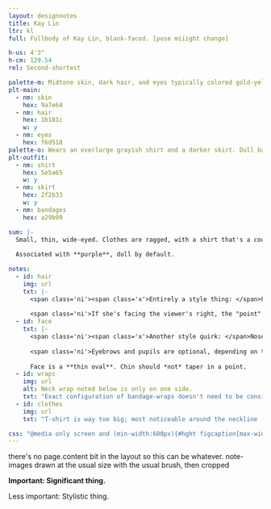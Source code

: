```yaml
---
layout: designnotes
title: Kay Lin
ltr: kl
full: Fullbody of Kay Lin, blank-faced. [pose miiight change]

h-us: 4'3"
h-cm: 129.54
rel: Second-shortest

palette-m: Midtone skin, dark hair, and eyes typically colored gold-yellow. Hair is long, straight, and unadorned.
plt-main:
  - nm: skin
    hex: 9a7e64
  - nm: hair
    hex: 1b181c
    w: y
  - nm: eyes
    hex: f6d518
palette-o: Wears an overlarge grayish shirt and a darker skirt. Dull bandages are wrapped around her neck, hands (trailing off up the arms), and feet.
plt-outfit:
  - nm: shirt
    hex: 5e5a65
    w: y
  - nm: skirt
    hex: 2f2b33
    w: y
  - nm: bandages
    hex: a29b99

sum: |-
  Small, thin, wide-eyed. Clothes are ragged, with a shirt that's a couple sizes too big; neck, hands, and feet are exposed save for uneven bandage-wraps. Irises can appear bright yellow-gold. Demeanor shifts by the scene.
  
  Associated with **purple**, dull by default.

notes:
  - id: hair
    img: url
    txt: |-
      <span class='ni'><span class='x'>Entirely a style thing: </span>For some reason I keep drawing her bangs with this exact configuration of lines.</span>
      
      <span class='ni'>If she's facing the viewer's right, the "point" disappears, and some hair gets pushed out on the other side for a nicer silhouette.</span>
  - id: face
    txt: |-
      <span class='ni'><span class='x'>Another style quirk: </span>Nose is basically just a line, lower edge optional. Eye proportions aren't consistent.</span> Flat profile.
      
      <span class='ni'>Eyebrows and pupils are optional, depending on the expression.</span> **<span class='x'>Important: </span>If colored, the irises are bright gold-yellow.** Whether this is diegetic doesn't matter.
      
      Face is a **thin oval**. Chin should *not* taper in a point.
  - id: wraps
    img: url
    alt: Neck wrap noted below is only on one side.
    txt: "Exact configuration of bandage-wraps doesn't need to be consistent*, but they trail off from the hands & feet. *<span class='x'>Important </span>Exception: **One strip goes up the left (viewer's right) side of the neck.**"
  - id: clothes
    img: url
    txt: "T-shirt is way too big; most noticeable around the neckline (looser than it should be), sleeves (attached well below the arm & extended a little past the elbow), and bottom (terminates around the upper thigh)."

css: "@media only screen and (min-width:600px){#hght figcaption{max-width:9em;} #main{width:600px;} /*-150px*/ body{width:1400px;} #content{width:600px;} #sum{width:45.65rem;}"
---
```

there's no page.content bit in the layout so this can be whatever. note-images drawn at the usual size with the usual brush, then cropped

**<span class='x'>Important: </span>Significant thing.**

<span class='ni'><span class='x'>Less important: </span>Stylistic thing.</span>